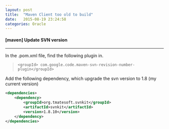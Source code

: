 ```yaml
---
layout: post
title:  "Maven Client too old to build"
date:   2015-08-19 23:24:58
categories: Oracle
---
```


#### [maven] Update SVN version 
----

In the .pom.xml file,  find the following plugin in.

>```<groupId> com.google.code.maven-svn-revision-number-plugin</groupId>```

Add the following dependency, which upgrade the svn version to 1.8 (my current version)

```xml
<dependencies>
    <dependency>
        <groupId>org.tmatesoft.svnkit</groupId>
        <artifactId>svnkit</artifactId>
        <version>1.8.10</version>
    </dependency>
</dependencies>
```
